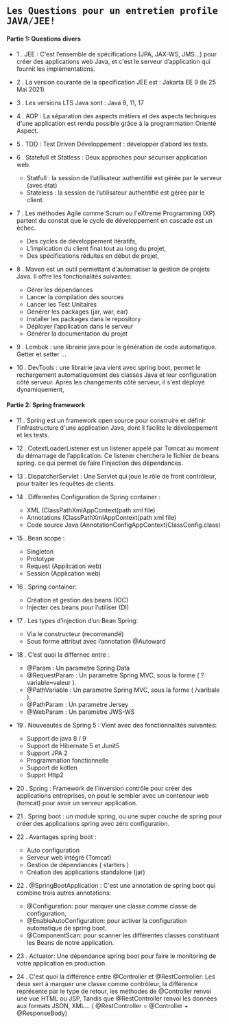 ## <samp>Les Questions pour un entretien profile JAVA/JEE!</samp>

#### Partie 1: Questions divers

- 1 . JEE : C'est l’ensemble de spécifications (JPA, JAX-WS, JMS...) pour créer des applications web Java, et c'est le serveur d’application qui fournit les implémentations.

- 2 . La version courante de la specification JEE est : Jakarta EE 9 (le 25 Mai 2021)

- 3 .	Les versions LTS Java sont : Java 8, 11, 17

- 4 .	AOP : La séparation des aspects métiers et des aspects techniques d'une application est rendu possible grâce à la programmation Orienté Aspect.

- 5 .	TDD : Test Driven Développement : développer d’abord les tests.

- 6 .	Statefull et Statless : Deux approches pour sécuriser application web.
  *  Statfull : la session de l’utilisateur authentifié est gérée par le serveur (avec état)
  *  Stateless : la session de l’utilisateur authentifié est gérée par le client.

- 7 .	Les méthodes Agile comme Scrum ou l'eXtreme Programming (XP) partent du constat que le cycle de développement en cascade est un échec.
  *  Des cycles de développement itératifs,
  *  L’implication du client final tout au long du projet,
  *  Des spécifications réduites en début de projet,

- 8 .	Maven est un outil permettant d'automatiser la gestion de projets Java. Il offre les fonctionalités suivantes: 
  *   Gérer les dépendances
  *   Lancer la compilation des sources
  *   Lancer les Test Unitaires
  *   Générer les packages (jar, war, ear)
  *   Installer les packages dans le repository 
  *   Déployer l’application dans le serveur 
  *   Générer la documentation du projet	

- 9 .	Lombok : une librairie java pour le génération de code automatique. Getter et setter …

- 10 .	DevTools : une librairie java vient avec spring boot, permet le rechargement automatiquement des classes Java et leur configuration côté serveur. Après les changements côté serveur, il s'est déployé dynamiquement,

#### Partie 2: Spring framework
- 11 . Spring est un framework open source pour construire et définir l'infrastructure d'une application Java, dont il facilite le développement et les tests.

- 12 .	CotextLoaderListener est un listener appelé par Tomcat au moment du démarrage de l’application. Ce listener cherchera le fichier de beans spring. ce qui permet de faire l’injection des dépendances.

- 13 .	DispatcherServlet : Une Servlet qui joue le rôle de front contrôleur, pour traiter les requêtes de clients.

- 14 .	Differentes Configuration de Spring container :
  *  XML (ClassPathXmlAppContext(path xml file)
  *  Annotations (ClassPathXmlAppContext(path xml file)
  *  Code source Java (AnnotationConfigAppContext(ClassConfig.class)

- 15 .	Bean scope :
  *  Singleton
  *  Prototype
  *  Request (Application web)
  *  Session (Application web)

- 16 .	Spring container: 
  *  Création et gestion des beans (IOC)
  *  Injecter ces beans pour l’utiliser (DI)

- 17 .	Les types d’injection d’un Bean Spring:
  *  Via le constructeur (recommandé)
  *  Sous forme attribut avec l’annotation @Autoward

- 18 .	C’est quoi la differnec entre :
  *  @Param : Un parametre Spring Data
  *  @RequestParam : Un parametre Spring MVC, sous la forme ( ?variable=valeur ).
  *  @PathVariable : Un parametre Spring MVC, sous la forme ( /varibale ).
  *  @PathParam : Un parametre Jersey
  *  @WebParam : Un parametre JWS-WS

- 19 .	Nouveautés de Spring 5 : Vient avec des fonctionnalités suivantes:
  *  Support de java 8 / 9
  *  Support de Hibernate 5 et Junit5
  *  Support JPA 2
  *  Programmation fonctionnelle
  *  Support de kotlen
  *  Supprt Http2

- 20 . Spring : Framework de l’inversion contrôle pour créer des applications entreprises, on peut le sembler avec un conteneur web (tomcat) pour avoir un serveur application.

- 21 .	Spring boot : un module spring, ou une super couche de spring pour créer des applications spring avec zéro configuration.

- 22 .	Avantages spring boot :
  *  Auto configuration
  *  Serveur web intégré (Tomcat)
  *  Gestion de dépendances ( starters )
  *  Création des applications standalone (jar)

- 22 .	@SpringBootApplication : C'est une annotation de spring boot qui combine trois autres annotations:
  *  @Configuration: pour marquer une classe comme classe de configuration,
  *  @EnableAutoConfiguration: pour activer la configuration automatique de spring boot.
  *  @ComponentScan: pour scanner les différentes classes constituant les Beans de notre application.

- 23 . Actuator: Une dépendance spring boot pour faire le monitoring de votre application en production.

- 24 . C'est quoi la différence entre @Controller et @RestController: Les deux sert à marquer une classe comme contrôleur, la différence représente par le type de retour, les méthodes de @Controller renvoi une vue HTML ou JSP, Tandis que @RestController renvoi les données aux formats JSON, XML... ( @RestController = @Controller + @ResponseBody)
